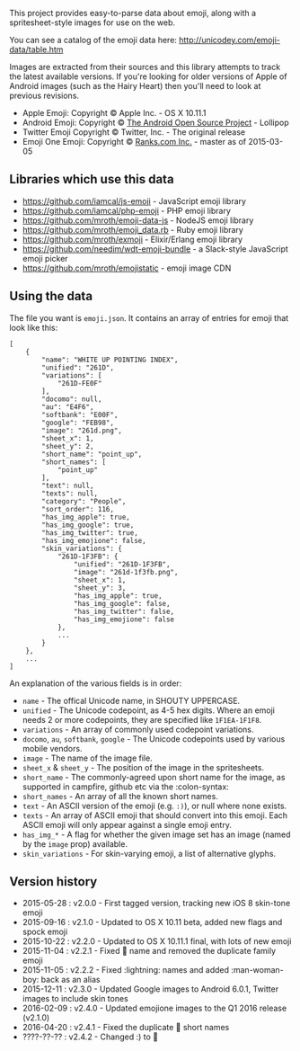 This project provides easy-to-parse data about emoji, along with a spritesheet-style 
images for use on the web.

You can see a catalog of the emoji data here: http://unicodey.com/emoji-data/table.htm

Images are extracted from their sources and this library attempts to track the latest
available versions. If you're looking for older versions of Apple of Android images
(such as the Hairy Heart) then you'll need to look at previous revisions.

* Apple Emoji: Copyright &copy; Apple Inc. - OS X 10.11.1
* Android Emoji: Copyright &copy; [The Android Open Source Project](https://s3-eu-west-1.amazonaws.com/tw-font/android/NOTICE) - Lollipop
* Twitter Emoji Copyright &copy; Twitter, Inc. - The original release
* Emoji One Emoji: Copyright &copy; [Ranks.com Inc.](http://www.emojione.com/developers) - master as of 2015-03-05

## Libraries which use this data

* https://github.com/iamcal/js-emoji - JavaScript emoji library
* https://github.com/iamcal/php-emoji - PHP emoji library
* https://github.com/mroth/emoji-data-js - NodeJS emoji library
* https://github.com/mroth/emoji_data.rb - Ruby emoji library
* https://github.com/mroth/exmoji - Elixir/Erlang emoji library
* https://github.com/needim/wdt-emoji-bundle - a Slack-style JavaScript emoji picker
* https://github.com/mroth/emojistatic - emoji image CDN

## Using the data

The file you want is `emoji.json`. It contains an array of entries for emoji that 
look like this:

	[
		{
			"name": "WHITE UP POINTING INDEX",
			"unified": "261D",
			"variations": [
				"261D-FE0F"
			],
			"docomo": null,
			"au": "E4F6",
			"softbank": "E00F",
			"google": "FEB98",
			"image": "261d.png",
			"sheet_x": 1,
			"sheet_y": 2,
			"short_name": "point_up",
			"short_names": [
				"point_up"
			],
			"text": null,
			"texts": null,
			"category": "People",
			"sort_order": 116,
			"has_img_apple": true,
			"has_img_google": true,
			"has_img_twitter": true,
			"has_img_emojione": false,
			"skin_variations": {
				"261D-1F3FB": {
					"unified": "261D-1F3FB",
					"image": "261d-1f3fb.png",
					"sheet_x": 1,
					"sheet_y": 3,
					"has_img_apple": true,
					"has_img_google": false,
					"has_img_twitter": false,
					"has_img_emojione": false
				},
				...
			}
		},
		...
	]

An explanation of the various fields is in order:

* `name` - The offical Unicode name, in SHOUTY UPPERCASE.
* `unified` - The Unicode codepoint, as 4-5 hex digits. Where an emoji
   needs 2 or more codepoints, they are specified like `1F1EA-1F1F8`.
* `variations` - An array of commonly used codepoint variations.
* `docomo`, `au`, `softbank`, `google` - The Unicode codepoints used
   by various mobile vendors.
* `image` - The name of the image file.
* `sheet_x` & `sheet_y` - The position of the image in the spritesheets.
* `short_name` - The commonly-agreed upon short name for the image, as
   supported in campfire, github etc via the :colon-syntax:
* `short_names` - An array of all the known short names.
* `text` - An ASCII version of the emoji (e.g. `:)`), or null where
   none exists.
* `texts` - An array of ASCII emoji that should convert into this emoji.
   Each ASCII emoji will only appear against a single emoji entry.
* `has_img_*` - A flag for whether the given image set has an image (named by the `image` prop) available.
* `skin_variations` - For skin-varying emoji, a list of alternative glyphs.


## Version history

* 2015-05-28 : v2.0.0 - First tagged version, tracking new iOS 8 skin-tone emoji
* 2015-09-16 : v2.1.0 - Updated to OS X 10.11 beta, added new flags and spock emoji
* 2015-10-22 : v2.2.0 - Updated to OS X 10.11.1 final, with lots of new emoji
* 2015-11-04 : v2.2.1 - Fixed :scorpion: name and removed the duplicate family emoji
* 2015-11-05 : v2.2.2 - Fixed :lightning: names and added :man-woman-boy: back as an alias
* 2015-12-11 : v2.3.0 - Updated Google images to Android 6.0.1, Twitter images to include skin tones
* 2016-02-09 : v2.4.0 - Updated emojione images to the Q1 2016 release (v2.1.0)
* 2016-04-20 : v2.4.1 - Fixed the duplicate :satellite: short names
* ????-??-?? : v2.4.2 - Changed :) to :slightly_smiling_face:
